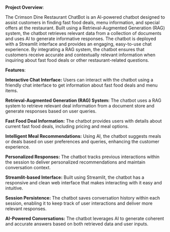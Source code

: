 **Project Overview**:

The Crimson Dine Restaurant ChatBot is an AI-powered chatbot designed to assist customers in finding fast food deals, menu information, and special offers at the restaurant. Built using a Retrieval-Augmented Generation (RAG) system, the chatbot retrieves relevant data from a collection of documents and uses AI to generate informative responses.
The chatbot is deployed with a Streamlit interface and provides an engaging, easy-to-use chat experience. By integrating a RAG system, the chatbot ensures that customers receive accurate and contextually relevant information when inquiring about fast food deals or other restaurant-related questions.

**Features**:

**Interactive Chat Interface:** Users can interact with the chatbot using a friendly chat interface to get information about fast food deals and menu items.

**Retrieval-Augmented Generation (RAG) System:** The chatbot uses a RAG system to retrieve relevant deal information from a document store and generate responses based on user queries.

**Fast Food Deal Information:** The chatbot provides users with details about current fast food deals, including pricing and meal options.

**Intelligent Meal Recommendations:** Using AI, the chatbot suggests meals or deals based on user preferences and queries, enhancing the customer experience.

**Personalized Responses:** The chatbot tracks previous interactions within the session to deliver personalized recommendations and maintain conversation context.

**Streamlit-based Interface:** Built using Streamlit, the chatbot has a responsive and clean web interface that makes interacting with it easy and intuitive.

**Session Persistence:** The chatbot saves conversation history within each session, enabling it to keep track of user interactions and deliver more relevant responses.

**AI-Powered Conversations:** The chatbot leverages AI to generate coherent and accurate answers based on both retrieved data and user inputs.
